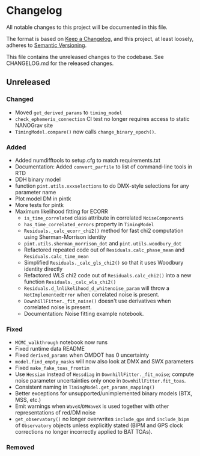 # Changelog
All notable changes to this project will be documented in this file.

The format is based on [Keep a Changelog](https://keepachangelog.com/en/1.0.0/),
and this project, at least loosely, adheres to [Semantic Versioning](https://semver.org/spec/v2.0.0.html).

This file contains the unreleased changes to the codebase. See CHANGELOG.md for
the released changes.

## Unreleased
### Changed
- Moved `get_derived_params` to `timing_model`
- `check_ephemeris_connection` CI test no longer requires access to static NANOGrav site
- `TimingModel.compare()` now calls `change_binary_epoch()`.
### Added
- Added numdifftools to setup.cfg to match requirements.txt
- Documentation: Added `convert_parfile` to list of command-line tools in RTD
- DDH binary model
- function `pint.utils.xxxselections` to do DMX-style selections for any parameter name
- Plot model DM in pintk
- More tests for pintk
- Maximum likelihood fitting for ECORR
    - `is_time_correlated` class attribute in correlated `NoiseComponent`s
    - `has_time_correlated_errors` property in `TimingModel`
    - `Residuals._calc_ecorr_chi2()` method for fast chi2 computation using Sherman-Morrison identity
    - `pint.utils.sherman_morrison_dot` and `pint.utils.woodbury_dot`
    - Refactored repeated code out of `Residuals.calc_phase_mean` and `Residuals.calc_time_mean`
    - Simplified `Residuals._calc_gls_chi2()` so that it uses Woodbury identity directly
    - Refactored WLS chi2 code out of `Residuals.calc_chi2()` into a new function `Residuals._calc_wls_chi2()`
    - `Residuals.d_lnlikelihood_d_whitenoise_param` will throw a `NotImplementedError` when correlated noise is present.
    - `DownhillFitter._fit_noise()` doesn't use derivatives when correlated noise is present.
    - Documentation: Noise fitting example notebook.
### Fixed
- `MCMC_walkthrough` notebook now runs
- Fixed runtime data README 
- Fixed `derived_params` when OMDOT has 0 uncertainty
- `model.find_empty_masks` will now also look at DMX and SWX parameters
- Fixed `make_fake_toas_fromtim`
- Use `Hessian` instead of `Hessdiag` in `DownhillFitter._fit_noise`; compute noise parameter uncertainties only once in `DownhillFitter.fit_toas`.
- Consistent naming in `TimingModel.get_params_mapping()`
- Better exceptions for unsupported/unimplemented binary models (BTX, MSS, etc.)
- Emit warnings when `WaveX`/`DMWaveX` is used together with other representations of red/DM noise
- `get_observatory()` no longer overwrites `include_gps` and `include_bipm` of `Observatory` objects unless explicitly stated (BIPM and GPS clock corrections no longer incorrectly applied to BAT TOAs).
### Removed
